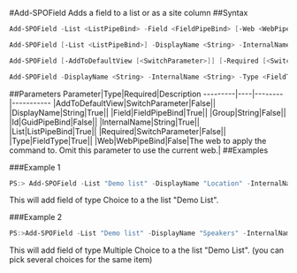 #Add-SPOField
Adds a field to a list or as a site column
##Syntax
```powershell
Add-SPOField -List <ListPipeBind> -Field <FieldPipeBind> [-Web <WebPipeBind>]
```


```powershell
Add-SPOField [-List <ListPipeBind>] -DisplayName <String> -InternalName <String> -Type <FieldType> [-Id <GuidPipeBind>] [-AddToDefaultView [<SwitchParameter>]] [-Required [<SwitchParameter>]] [-Group <String>] [-Web <WebPipeBind>]
```


```powershell
Add-SPOField [-AddToDefaultView [<SwitchParameter>]] [-Required [<SwitchParameter>]] [-Group <String>] [-Web <WebPipeBind>]
```


```powershell
Add-SPOField -DisplayName <String> -InternalName <String> -Type <FieldType> [-Id <GuidPipeBind>] [-Web <WebPipeBind>]
```


##Parameters
Parameter|Type|Required|Description
---------|----|--------|-----------
|AddToDefaultView|SwitchParameter|False||
|DisplayName|String|True||
|Field|FieldPipeBind|True||
|Group|String|False||
|Id|GuidPipeBind|False||
|InternalName|String|True||
|List|ListPipeBind|True||
|Required|SwitchParameter|False||
|Type|FieldType|True||
|Web|WebPipeBind|False|The web to apply the command to. Omit this parameter to use the current web.|
##Examples

###Example 1
```powershell
PS:> Add-SPOField -List "Demo list" -DisplayName "Location" -InternalName "SPSLocation" -Type Choice -Group "Demo Group" -AddToDefaultView -Choices "Stockholm","Helsinki","Oslo"
```
This will add field of type Choice to a the list "Demo List".

###Example 2
```powershell
PS:>Add-SPOField -List "Demo list" -DisplayName "Speakers" -InternalName "SPSSpeakers" -Type MultiChoice -Group "Demo Group" -AddToDefaultView -Choices "Obiwan Kenobi","Darth Vader", "Anakin Skywalker"
```
This will add field of type Multiple Choice to a the list "Demo List". (you can pick several choices for the same item)

